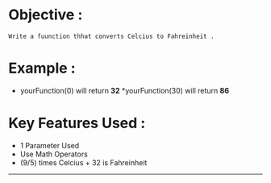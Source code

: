 # Objective :
    Write a fuunction thhat converts Celcius to Fahreinheit .
# Example :
* yourFunction(0) will return **32**
*yourFunction(30) will return **86**
# Key Features Used :
* 1 Parameter Used 
* Use Math Operators
* (9/5) times Celcius + 32 is Fahreinheit 
---
